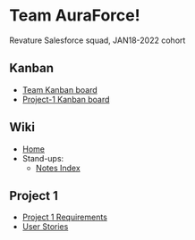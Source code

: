 # Team AuraForce!

Revature Salesforce squad, JAN18-2022 cohort

## Kanban

- [Team Kanban board](https://github.com/Revature-Salesforce-Training/Amplifire/projects/3)
- [Project-1 Kanban board](https://github.com/Revature-Salesforce-Training/Amplifire/projects/4)

## Wiki

- [Home](https://github.com/Revature-Salesforce-Training/Amplifire/wiki)
- Stand-ups:
  - [Notes Index](https://github.com/Revature-Salesforce-Training/Amplifire/wiki/Standup-Notes-Index)

## Project 1
- [Project 1 Requirements](https://github.com/Revature-Salesforce-Training/Amplifire/wiki/Project-1-Requirements)
- [User Stories](https://github.com/Revature-Salesforce-Training/Amplifire/wiki/Project-1-User-Stories)
